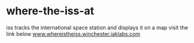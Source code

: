 # where-the-iss-at
iss
tracks the international space station and displays it on a map
visit the link below
www.whereistheiss.winchester.iaklabs.com
